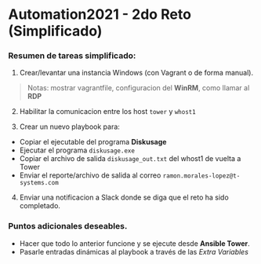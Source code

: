 # Automation2021 - 2do Reto (Simplificado) 

### Resumen de tareas simplificado:

1. Crear/levantar una instancia Windows (con Vagrant o de forma manual).
  > Notas: mostrar vagrantfile, configuracion del **WinRM**, como llamar al **RDP**
  
2. Habilitar la comunicacion entre los host `tower` y `whost1`

3. Crear un nuevo playbook para:
- Copiar el ejecutable del programa **Diskusage**
- Ejecutar el programa `diskusage.exe`
- Copiar el archivo de salida `diskusage_out.txt` del whost1 de vuelta a Tower
- Enviar el reporte/archivo de salida al correo `ramon.morales-lopez@t-systems.com` 

4. Enviar una notificacion a Slack donde se diga que el reto ha sido completado.

### Puntos adicionales deseables.
- Hacer que todo lo anterior funcione y se ejecute desde **Ansible Tower**.
- Pasarle entradas dinámicas al playbook a través de las *Extra Variables*
